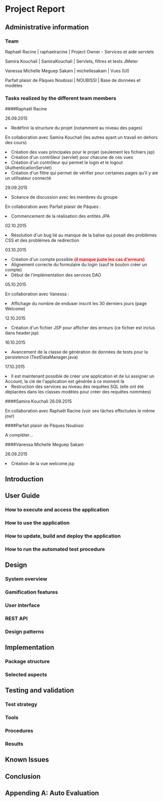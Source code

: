 # Project Report


## Administrative information

### Team

Raphaël Racine | raphaelracine | Project Owner - Services et aide servlets

Samira Kouchali | SamiraKouchali | Servlets, filtres et tests JMeter

Vanessa Michelle Meguep Sakam | michellesakam | Vues (UI)

Parfait plaisir de Pâques Noubissi | NOUBISSI | Base de données et modèles

### Tasks realized by the different team members

####Raphaël Racine

26.09.2015

<li> Redéfinir la structure du projet (notamment au niveau des pages)

En collaboration avec Samira Kouchali (les autres ayant un travail en dehors des cours)
<li>Création des vues principales pour le projet (seulement les fichiers jsp)
<li>Création d'un contrôleur (servlet) pour chacune de ces vues
<li>Création d'un contrôleur qui permet le login et le logout (AuthenticationServlet)
<li>Création d'un filtre qui permet de vérifier pour certaines pages qu'il y aie
    un utilisateur connecté

29.09.2015

<li>Scéance de discussion avec les membres du groupe

En collaboration avec Parfait plaisir de Pâques :
<li>Commencement de la réalisation des entités JPA

02.10.2015
<li>Résolution d'un bug lié au manque de la balise <base href="..."> qui posait
des problèmes CSS et des problèmes de redirection

03.10.2015
<li>Création d'un compte possible <b><font color="red">(il manque juste les cas d'erreurs)</font></b>
<li>Alignement correcte du formulaire du login (sauf le bouton créer un compte)
<li>Début de l'implémentation des services DAO

05.10.2015

En collaboration avec Vanessa :
<li>Affichage du nombre de enduser inscrit les 30 derniers jours (page Welcome)

12.10.2015
<li>Création d'un fichier JSP pour afficher des erreurs (ce fichier est inclus dans header.jsp)

16.10.2015
<li>Avancement de la classe de génération de données de tests pour la persistence (TestDataManager.java)

17.10.2015
<li>Il est maintenant possible de créer une application et de lui assigner un Account, la clé de l'application est générée à ce moment là
<li>Restruction des services au niveau des requêtes SQL (elle ont été déplacées dans les classes modèles pour créer des requêtes nommées)

####Samira Kouchali
26.09.2015

En collaboration avec Raphaël Racine (voir ses tâches effectuées le même jour)

####Parfait plaisir de Pâques Noubissi

A compléter...

####Vanessa Michelle Meguep Sakam

26.09.2015
<li> Création de la vue welcome.jsp

## Introduction

## User Guide

### How to execute and access the application
### How to use the application
### How to update, build and deploy the application
### How to run the automated test procedure


## Design

### System overview
### Gamification features
### User interface
### REST API
### Design patterns


## Implementation

### Package structure
### Selected aspects


## Testing and validation

### Test strategy
### Tools
### Procedures
### Results


## Known Issues

## Conclusion

## Appending A: Auto Evaluation

